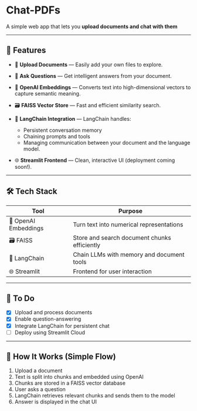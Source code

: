 # Chat-PDFs

A simple web app that lets you **upload documents and chat with them**

---

## 🚀 Features

* 📂 **Upload Documents** — Easily add your own files to explore.
* 🧠 **Ask Questions** — Get intelligent answers from your document.
* 🧾 **OpenAI Embeddings** — Converts text into high-dimensional vectors to capture semantic meaning.
* 🗃️ **FAISS Vector Store** — Fast and efficient similarity search.
* 🔄 **LangChain Integration** —
  LangChain handles:

  * Persistent conversation memory
  * Chaining prompts and tools
  * Managing communication between your document and the language model.
* 🌐 **Streamlit Frontend** — Clean, interactive UI (deployment coming soon!).

---

## 🛠️ Tech Stack

| Tool                 | Purpose                                      |
| -------------------- | -------------------------------------------- |
| 🧠 OpenAI Embeddings | Turn text into numerical representations     |
| 🗃️ FAISS            | Store and search document chunks efficiently |
| 🔗 LangChain         | Chain LLMs with memory and document tools    |
| 🌐 Streamlit         | Frontend for user interaction                |

---

## 📝 To Do

* [x] Upload and process documents
* [x] Enable question-answering
* [x] Integrate LangChain for persistent chat
* [ ] Deploy using Streamlit Cloud

---

## 📎 How It Works (Simple Flow)

1. Upload a document
2. Text is split into chunks and embedded using OpenAI
3. Chunks are stored in a FAISS vector database
4. User asks a question
5. LangChain retrieves relevant chunks and sends them to the model
6. Answer is displayed in the chat UI

